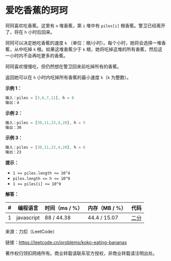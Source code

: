 # 爱吃香蕉的珂珂

珂珂喜欢吃香蕉。这里有 `n` 堆香蕉，第 `i` 堆中有 `piles[i]` 根香蕉。警卫已经离开了，将在 `h` 小时后回来。

珂珂可以决定她吃香蕉的速度 `k` （单位：根/小时）。每个小时，她将会选择一堆香蕉，从中吃掉 `k` 根。如果这堆香蕉少于 `k` 根，她将吃掉这堆的所有香蕉，然后这一小时内不会再吃更多的香蕉。  

珂珂喜欢慢慢吃，但仍然想在警卫回来前吃掉所有的香蕉。

返回她可以在 `h` 小时内吃掉所有香蕉的最小速度 `k`（`k` 为整数）。

**示例 1：**

``` javascript
输入：piles = [3,6,7,11], h = 8
输出：4
```

**示例 2：**

``` javascript
输入：piles = [30,11,23,4,20], h = 5
输出：30
```

**示例 3：**

``` javascript
输入：piles = [30,11,23,4,20], h = 6
输出：23
```

**提示：**

- `1 <= piles.length <= 10^4`
- `piles.length <= h <= 10^9`
- `1 <= piles[i] <= 10^9`

**解答：**

**#**|**编程语言**|**时间（ms / %）**|**内存（MB / %）**|**代码**
--|--|--|--|--
1|javascript|88 / 44.38|44.4 / 15.07|[二分](./javascript/ac_v1.js)

来源：力扣（LeetCode）

链接：https://leetcode.cn/problems/koko-eating-bananas

著作权归领扣网络所有。商业转载请联系官方授权，非商业转载请注明出处。
